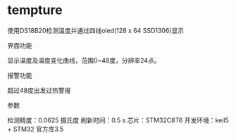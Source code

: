 # tempture
使用DS18B20检测温度并通过四线oled(128 x 64 SSD1306)显示

界面功能

显示温度及温度变化曲线，范围0~48度，分辨率24点。

报警功能

超过48度出发过热警报

参数

检测精度：0.0625 摄氏度
刷新时间：0.5 s
芯片：STM32C8T6
开发环境：keil5 + STM32 官方库3.5
